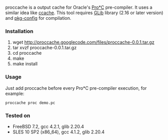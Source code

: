proccache is a output cache for Oracle's [Pro\*C](http://download.oracle.com/docs/cd/B19306_01/appdev.102/b14407/toc.htm) pre-compiler. It uses a similar idea like [ccache](http://ccache.samba.org). This tool requires [GLib](http://library.gnome.org/devel/glib/) library (2.16 or later version) and [pkg-config](http://pkg-config.freedesktop.org/wiki/) for compilation.

### Installation ###
  1. wget http://proccache.googlecode.com/files/proccache-0.0.1.tar.gz
  1. tar xvzf proccache-0.0.1.tar.gz
  1. cd proccache
  1. make
  1. make install

### Usage ###
Just add proccache before every Pro\*C pre-compiler execution, for example:
```
proccache proc demo.pc
```

### Tested on ###
  * FreeBSD 7.2, gcc 4.2.1, glib 2.20.4
  * SLES 10 SP2 (x86\_64), gcc 4.1.2, glib 2.20.4
